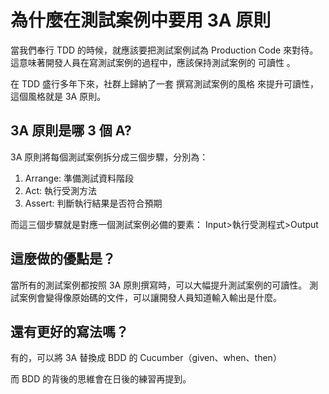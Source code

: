 # 為什麼在測試案例中要用 3A 原則

當我們奉行 TDD 的時候，就應該要把測試案例試為 Production Code 來對待。
這意味著開發人員在寫測試案例的過程中，應該保持測試案例的 可讀性 。

在 TDD 盛行多年下來，社群上歸納了一套 撰寫測試案例的風格 來提升可讀性，這個風格就是 3A 原則。

## 3A 原則是哪 3 個 A?
3A 原則將每個測試案例拆分成三個步驟，分別為：

1. Arrange: 準備測試資料階段
2. Act: 執行受測方法
3. Assert: 判斷執行結果是否符合預期

而這三個步驟就是對應一個測試案例必備的要素： Input>執行受測程式>Output

## 這麼做的優點是？
當所有的測試案例都按照 3A 原則撰寫時，可以大幅提升測試案例的可讀性。
測試案例會變得像原始碼的文件，可以讓開發人員知道輸入輸出是什麼。

## 還有更好的寫法嗎？
有的，可以將 3A 替換成 BDD 的 Cucumber（given、when、then）

而 BDD 的背後的思維會在日後的練習再提到。